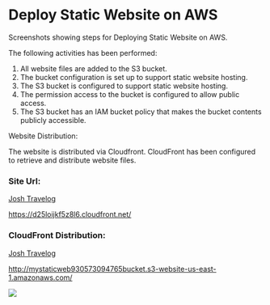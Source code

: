 <h1>Deploy Static Website on AWS</h1>

Screenshots showing steps for Deploying Static Website on AWS.

The following activities has been performed:

<ol>
  <li>All website files are added to the S3 bucket.</li>
  <li>The bucket configuration is set up to support static website hosting.</li>
  <li>The S3 bucket is configured to support static website hosting.</li>
  <li>The permission access to the bucket is configured to allow public access.</li>
  <li>The S3 bucket has an IAM bucket policy that makes the bucket contents publicly accessible.</li>
</ol>

Website Distribution:

The website is distributed via Cloudfront. CloudFront has been configured to retrieve and distribute website files.

<h3>Site Url:</h3>

<a href = "https://d25loijkf5z8l6.cloudfront.net/" target = "_blank">Josh Travelog</a>

https://d25loijkf5z8l6.cloudfront.net/

<h3>CloudFront Distribution:</h3>

<a href = "http://mystaticweb930573094765bucket.s3-website-us-east-1.amazonaws.com/" target = "_blank">Josh Travelog</a>


http://mystaticweb930573094765bucket.s3-website-us-east-1.amazonaws.com/

<img src = "./webpage.jpeg">

